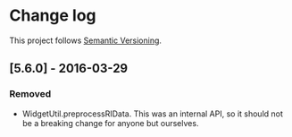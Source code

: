 # Change log

This project follows [Semantic Versioning](http://semver.org/).

## [5.6.0] - 2016-03-29
### Removed
- WidgetUtil.preprocessRIData.  This was an internal API, so it should not be
  a breaking change for anyone but ourselves.

